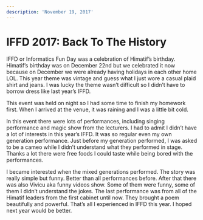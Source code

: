 ```yaml
---
description: 'November 19, 2017'
---
```


# IFFD 2017: Back To The History

IFFD or Informatics Fun Day was a celebration of Himatif’s birthday. Himatif’s birthday was on December 22nd but we celebrated it now because on December we were already having holidays in each other home LOL. This year theme was vintage and guess what I just wore a casual plaid shirt and jeans. I was lucky the theme wasn’t difficult so I didn’t have to borrow dress like last year’s IFFD.

This event was held on night so I had some time to finish my homework first. When I arrived at the venue, it was raining and I was a little bit cold.

In this event there were lots of performances, including singing performance and magic show from the lecturers. I had to admit I didn’t have a lot of interests in this year’s IFFD. It was so regular even my own generation performance. Just before my generation performed, I was asked to be a cameo while I didn’t understand what they performed in stage. Thanks a lot there were free foods I could taste while being bored with the performances.

I became interested when the mixed generations performed. The story was really simple but funny. Better than all performances before. After that there was also Vivicu aka funny videos show. Some of them were funny, some of them I didn’t understand the jokes. The last performance was from all of the Himatif leaders from the first cabinet until now. They brought a poem beautifully and powerful. That’s all I experienced in IFFD this year. I hoped next year would be better.

